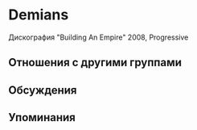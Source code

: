 # Demians

Дискография
"Building An Empire" 2008, Progressive

## Отношения с другими группами


## Обсуждения


## Упоминания

